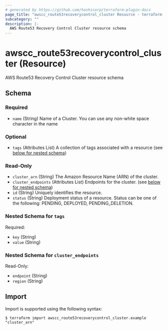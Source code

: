 ```yaml
---
# generated by https://github.com/hashicorp/terraform-plugin-docs
page_title: "awscc_route53recoverycontrol_cluster Resource - terraform-provider-awscc"
subcategory: ""
description: |-
  AWS Route53 Recovery Control Cluster resource schema
---
```


# awscc_route53recoverycontrol_cluster (Resource)

AWS Route53 Recovery Control Cluster resource schema



<!-- schema generated by tfplugindocs -->
## Schema

### Required

- `name` (String) Name of a Cluster. You can use any non-white space character in the name

### Optional

- `tags` (Attributes List) A collection of tags associated with a resource (see [below for nested schema](#nestedatt--tags))

### Read-Only

- `cluster_arn` (String) The Amazon Resource Name (ARN) of the cluster.
- `cluster_endpoints` (Attributes List) Endpoints for the cluster. (see [below for nested schema](#nestedatt--cluster_endpoints))
- `id` (String) Uniquely identifies the resource.
- `status` (String) Deployment status of a resource. Status can be one of the following: PENDING, DEPLOYED, PENDING_DELETION.

<a id="nestedatt--tags"></a>
### Nested Schema for `tags`

Required:

- `key` (String)
- `value` (String)


<a id="nestedatt--cluster_endpoints"></a>
### Nested Schema for `cluster_endpoints`

Read-Only:

- `endpoint` (String)
- `region` (String)

## Import

Import is supported using the following syntax:

```shell
$ terraform import awscc_route53recoverycontrol_cluster.example "cluster_arn"
```
